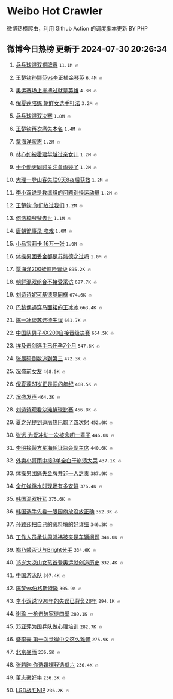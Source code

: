 # Weibo Hot Crawler 



微博热榜爬虫，利用 Github Action 的调度脚本更新 BY PHP 


## 微博今日热榜 更新于 2024-07-30 20:26:34 
1. [乒乓球混双铜牌赛](https://s.weibo.com/weibo?q=%23%E4%B9%92%E4%B9%93%E7%90%83%E6%B7%B7%E5%8F%8C%E9%93%9C%E7%89%8C%E8%B5%9B%23&t=31&band_rank=1&Refer=top) `11.1M 🔥` 

1. [王楚钦孙颖莎vs李正植金琴英](https://s.weibo.com/weibo?q=%23%E7%8E%8B%E6%A5%9A%E9%92%A6%E5%AD%99%E9%A2%96%E8%8E%8Evs%E6%9D%8E%E6%AD%A3%E6%A4%8D%E9%87%91%E7%90%B4%E8%8B%B1%23&t=31&band_rank=2&Refer=top) `6.4M 🔥` 

1. [奥运赛场上拼搏过就是英雄](https://s.weibo.com/weibo?q=%23%E5%A5%A5%E8%BF%90%E8%B5%9B%E5%9C%BA%E4%B8%8A%E6%8B%BC%E6%90%8F%E8%BF%87%E5%B0%B1%E6%98%AF%E8%8B%B1%E9%9B%84%23&t=31&band_rank=3&Refer=top) `4.3M 🔥` 

1. [倪夏莲陪练 朝鲜女选手打法](https://s.weibo.com/weibo?q=%E5%80%AA%E5%A4%8F%E8%8E%B2%E9%99%AA%E7%BB%83%20%E6%9C%9D%E9%B2%9C%E5%A5%B3%E9%80%89%E6%89%8B%E6%89%93%E6%B3%95&t=31&band_rank=4&Refer=top) `3.2M 🔥` 

1. [乒乓球混双决赛](https://s.weibo.com/weibo?q=%E4%B9%92%E4%B9%93%E7%90%83%E6%B7%B7%E5%8F%8C%E5%86%B3%E8%B5%9B&t=31&band_rank=5&Refer=top) `1.8M 🔥` 

1. [王楚钦再次痛失本名](https://s.weibo.com/weibo?q=%23%E7%8E%8B%E6%A5%9A%E9%92%A6%E5%86%8D%E6%AC%A1%E7%97%9B%E5%A4%B1%E6%9C%AC%E5%90%8D%23&t=31&band_rank=6&Refer=top) `1.4M 🔥` 

1. [覃海洋状态](https://s.weibo.com/weibo?q=%E8%A6%83%E6%B5%B7%E6%B4%8B%E7%8A%B6%E6%80%81&t=31&band_rank=7&Refer=top) `1.2M 🔥` 

1. [林心如被霍建华越过亲女儿](https://s.weibo.com/weibo?q=%23%E6%9E%97%E5%BF%83%E5%A6%82%E8%A2%AB%E9%9C%8D%E5%BB%BA%E5%8D%8E%E8%B6%8A%E8%BF%87%E4%BA%B2%E5%A5%B3%E5%84%BF%23&t=31&band_rank=8&Refer=top) `1.2M 🔥` 

1. [十个勤天同时关注黄雨婷了](https://s.weibo.com/weibo?q=%23%E5%8D%81%E4%B8%AA%E5%8B%A4%E5%A4%A9%E5%90%8C%E6%97%B6%E5%85%B3%E6%B3%A8%E9%BB%84%E9%9B%A8%E5%A9%B7%E4%BA%86%23&t=31&band_rank=9&Refer=top) `1.2M 🔥` 

1. [大理一登山客失联9天8夜后获救](https://s.weibo.com/weibo?q=%23%E5%A4%A7%E7%90%86%E4%B8%80%E7%99%BB%E5%B1%B1%E5%AE%A2%E5%A4%B1%E8%81%949%E5%A4%A98%E5%A4%9C%E5%90%8E%E8%8E%B7%E6%95%91%23&t=31&band_rank=10&Refer=top) `1.2M 🔥` 

1. [李小双说是教练组的问题别怪运动员](https://s.weibo.com/weibo?q=%23%E6%9D%8E%E5%B0%8F%E5%8F%8C%E8%AF%B4%E6%98%AF%E6%95%99%E7%BB%83%E7%BB%84%E7%9A%84%E9%97%AE%E9%A2%98%E5%88%AB%E6%80%AA%E8%BF%90%E5%8A%A8%E5%91%98%23&t=31&band_rank=11&Refer=top) `1.2M 🔥` 

1. [王楚钦 你们放过我们](https://s.weibo.com/weibo?q=%E7%8E%8B%E6%A5%9A%E9%92%A6%20%E4%BD%A0%E4%BB%AC%E6%94%BE%E8%BF%87%E6%88%91%E4%BB%AC&t=31&band_rank=12&Refer=top) `1.2M 🔥` 

1. [何浩楠爷爷去世](https://s.weibo.com/weibo?q=%23%E4%BD%95%E6%B5%A9%E6%A5%A0%E7%88%B7%E7%88%B7%E5%8E%BB%E4%B8%96%23&t=31&band_rank=13&Refer=top) `1.1M 🔥` 

1. [唐朝诡事录 吻戏](https://s.weibo.com/weibo?q=%E5%94%90%E6%9C%9D%E8%AF%A1%E4%BA%8B%E5%BD%95%20%E5%90%BB%E6%88%8F&t=31&band_rank=14&Refer=top) `1.0M 🔥` 

1. [小马宝莉卡 16万一张](https://s.weibo.com/weibo?q=%E5%B0%8F%E9%A9%AC%E5%AE%9D%E8%8E%89%E5%8D%A1%2016%E4%B8%87%E4%B8%80%E5%BC%A0&t=31&band_rank=15&Refer=top) `1.0M 🔥` 

1. [体操男团丢金都是苏炜德之过吗](https://s.weibo.com/weibo?q=%23%E4%BD%93%E6%93%8D%E7%94%B7%E5%9B%A2%E4%B8%A2%E9%87%91%E9%83%BD%E6%98%AF%E8%8B%8F%E7%82%9C%E5%BE%B7%E4%B9%8B%E8%BF%87%E5%90%97%23&t=31&band_rank=16&Refer=top) `1.0M 🔥` 

1. [覃海洋200蛙惊险晋级](https://s.weibo.com/weibo?q=%23%E8%A6%83%E6%B5%B7%E6%B4%8B200%E8%9B%99%E6%83%8A%E9%99%A9%E6%99%8B%E7%BA%A7%23&t=31&band_rank=17&Refer=top) `895.2K 🔥` 

1. [朝鲜混双组合不接受采访](https://s.weibo.com/weibo?q=%23%E6%9C%9D%E9%B2%9C%E6%B7%B7%E5%8F%8C%E7%BB%84%E5%90%88%E4%B8%8D%E6%8E%A5%E5%8F%97%E9%87%87%E8%AE%BF%23&t=31&band_rank=18&Refer=top) `687.7K 🔥` 

1. [刘诗诗妮可基德曼同框](https://s.weibo.com/weibo?q=%23%E5%88%98%E8%AF%97%E8%AF%97%E5%A6%AE%E5%8F%AF%E5%9F%BA%E5%BE%B7%E6%9B%BC%E5%90%8C%E6%A1%86%23&t=31&band_rank=19&Refer=top) `674.6K 🔥` 

1. [巴黎偶遇穿马面裙的王冰冰](https://s.weibo.com/weibo?q=%23%E5%B7%B4%E9%BB%8E%E5%81%B6%E9%81%87%E7%A9%BF%E9%A9%AC%E9%9D%A2%E8%A3%99%E7%9A%84%E7%8E%8B%E5%86%B0%E5%86%B0%23&t=31&band_rank=20&Refer=top) `663.4K 🔥` 

1. [陈一冰谈苏炜德失误](https://s.weibo.com/weibo?q=%23%E9%99%88%E4%B8%80%E5%86%B0%E8%B0%88%E8%8B%8F%E7%82%9C%E5%BE%B7%E5%A4%B1%E8%AF%AF%23&t=31&band_rank=21&Refer=top) `661.7K 🔥` 

1. [中国队男子4X200自接晋级决赛](https://s.weibo.com/weibo?q=%23%E4%B8%AD%E5%9B%BD%E9%98%9F%E7%94%B7%E5%AD%904X200%E8%87%AA%E6%8E%A5%E6%99%8B%E7%BA%A7%E5%86%B3%E8%B5%9B%23&t=31&band_rank=22&Refer=top) `654.5K 🔥` 

1. [埃及击剑选手已怀孕7个月](https://s.weibo.com/weibo?q=%23%E5%9F%83%E5%8F%8A%E5%87%BB%E5%89%91%E9%80%89%E6%89%8B%E5%B7%B2%E6%80%80%E5%AD%957%E4%B8%AA%E6%9C%88%23&t=31&band_rank=23&Refer=top) `547.6K 🔥` 

1. [张展硕倒数追到第三](https://s.weibo.com/weibo?q=%E5%BC%A0%E5%B1%95%E7%A1%95%E5%80%92%E6%95%B0%E8%BF%BD%E5%88%B0%E7%AC%AC%E4%B8%89&t=31&band_rank=24&Refer=top) `472.3K 🔥` 

1. [况盛前女友](https://s.weibo.com/weibo?q=%23%E5%86%B5%E7%9B%9B%E5%89%8D%E5%A5%B3%E5%8F%8B%23&t=31&band_rank=25&Refer=top) `468.5K 🔥` 

1. [倪夏莲61岁正是闯的年纪](https://s.weibo.com/weibo?q=%23%E5%80%AA%E5%A4%8F%E8%8E%B261%E5%B2%81%E6%AD%A3%E6%98%AF%E9%97%AF%E7%9A%84%E5%B9%B4%E7%BA%AA%23&t=31&band_rank=26&Refer=top) `468.5K 🔥` 

1. [况盛发声](https://s.weibo.com/weibo?q=%23%E5%86%B5%E7%9B%9B%E5%8F%91%E5%A3%B0%23&t=31&band_rank=27&Refer=top) `464.3K 🔥` 

1. [刘诗诗观看沙滩排球比赛](https://s.weibo.com/weibo?q=%23%E5%88%98%E8%AF%97%E8%AF%97%E8%A7%82%E7%9C%8B%E6%B2%99%E6%BB%A9%E6%8E%92%E7%90%83%E6%AF%94%E8%B5%9B%23&t=31&band_rank=28&Refer=top) `456.8K 🔥` 

1. [夏之光提到迪丽热巴鞠了四次躬](https://s.weibo.com/weibo?q=%23%E5%A4%8F%E4%B9%8B%E5%85%89%E6%8F%90%E5%88%B0%E8%BF%AA%E4%B8%BD%E7%83%AD%E5%B7%B4%E9%9E%A0%E4%BA%86%E5%9B%9B%E6%AC%A1%E8%BA%AC%23&t=31&band_rank=29&Refer=top) `452.0K 🔥` 

1. [张远 为爱冲动一次被念叨一辈子](https://s.weibo.com/weibo?q=%E5%BC%A0%E8%BF%9C%20%E4%B8%BA%E7%88%B1%E5%86%B2%E5%8A%A8%E4%B8%80%E6%AC%A1%E8%A2%AB%E5%BF%B5%E5%8F%A8%E4%B8%80%E8%BE%88%E5%AD%90&t=31&band_rank=30&Refer=top) `446.0K 🔥` 

1. [李明接替方星海任证监会副主席](https://s.weibo.com/weibo?q=%23%E6%9D%8E%E6%98%8E%E6%8E%A5%E6%9B%BF%E6%96%B9%E6%98%9F%E6%B5%B7%E4%BB%BB%E8%AF%81%E7%9B%91%E4%BC%9A%E5%89%AF%E4%B8%BB%E5%B8%AD%23&t=31&band_rank=31&Refer=top) `440.6K 🔥` 

1. [外卖小哥雨中接3单全白干崩溃大哭](https://s.weibo.com/weibo?q=%23%E5%A4%96%E5%8D%96%E5%B0%8F%E5%93%A5%E9%9B%A8%E4%B8%AD%E6%8E%A53%E5%8D%95%E5%85%A8%E7%99%BD%E5%B9%B2%E5%B4%A9%E6%BA%83%E5%A4%A7%E5%93%AD%23&t=31&band_rank=32&Refer=top) `437.1K 🔥` 

1. [体操男团痛失金牌并非一人之责](https://s.weibo.com/weibo?q=%23%E4%BD%93%E6%93%8D%E7%94%B7%E5%9B%A2%E7%97%9B%E5%A4%B1%E9%87%91%E7%89%8C%E5%B9%B6%E9%9D%9E%E4%B8%80%E4%BA%BA%E4%B9%8B%E8%B4%A3%23&t=31&band_rank=33&Refer=top) `387.9K 🔥` 

1. [全红婵跳水时现场有多安静](https://s.weibo.com/weibo?q=%23%E5%85%A8%E7%BA%A2%E5%A9%B5%E8%B7%B3%E6%B0%B4%E6%97%B6%E7%8E%B0%E5%9C%BA%E6%9C%89%E5%A4%9A%E5%AE%89%E9%9D%99%23&t=31&band_rank=34&Refer=top) `376.4K 🔥` 

1. [韩国混双好猛](https://s.weibo.com/weibo?q=%23%E9%9F%A9%E5%9B%BD%E6%B7%B7%E5%8F%8C%E5%A5%BD%E7%8C%9B%23&t=31&band_rank=35&Refer=top) `375.6K 🔥` 

1. [韩国选手先看一眼国旗放没放正确](https://s.weibo.com/weibo?q=%23%E9%9F%A9%E5%9B%BD%E9%80%89%E6%89%8B%E5%85%88%E7%9C%8B%E4%B8%80%E7%9C%BC%E5%9B%BD%E6%97%97%E6%94%BE%E6%B2%A1%E6%94%BE%E6%AD%A3%E7%A1%AE%23&t=31&band_rank=36&Refer=top) `352.3K 🔥` 

1. [孙颖莎把自己的资料填的好详细](https://s.weibo.com/weibo?q=%23%E5%AD%99%E9%A2%96%E8%8E%8E%E6%8A%8A%E8%87%AA%E5%B7%B1%E7%9A%84%E8%B5%84%E6%96%99%E5%A1%AB%E7%9A%84%E5%A5%BD%E8%AF%A6%E7%BB%86%23&t=31&band_rank=37&Refer=top) `346.3K 🔥` 

1. [工作人员承认周鸿祎被夹是车辆问题](https://s.weibo.com/weibo?q=%23%E5%B7%A5%E4%BD%9C%E4%BA%BA%E5%91%98%E6%89%BF%E8%AE%A4%E5%91%A8%E9%B8%BF%E7%A5%8E%E8%A2%AB%E5%A4%B9%E6%98%AF%E8%BD%A6%E8%BE%86%E9%97%AE%E9%A2%98%23&t=31&band_rank=38&Refer=top) `344.0K 🔥` 

1. [郑乃馨否认与Bright分手](https://s.weibo.com/weibo?q=%23%E9%83%91%E4%B9%83%E9%A6%A8%E5%90%A6%E8%AE%A4%E4%B8%8EBright%E5%88%86%E6%89%8B%23&t=31&band_rank=39&Refer=top) `334.6K 🔥` 

1. [15岁大凉山女孩首登奥运就创造历史](https://s.weibo.com/weibo?q=%2315%E5%B2%81%E5%A4%A7%E5%87%89%E5%B1%B1%E5%A5%B3%E5%AD%A9%E9%A6%96%E7%99%BB%E5%A5%A5%E8%BF%90%E5%B0%B1%E5%88%9B%E9%80%A0%E5%8E%86%E5%8F%B2%23&t=31&band_rank=40&Refer=top) `332.4K 🔥` 

1. [中国游泳队](https://s.weibo.com/weibo?q=%E4%B8%AD%E5%9B%BD%E6%B8%B8%E6%B3%B3%E9%98%9F&t=31&band_rank=41&Refer=top) `307.4K 🔥` 

1. [陈梦vs伯格斯特隆](https://s.weibo.com/weibo?q=%23%E9%99%88%E6%A2%A6vs%E4%BC%AF%E6%A0%BC%E6%96%AF%E7%89%B9%E9%9A%86%23&t=31&band_rank=42&Refer=top) `305.9K 🔥` 

1. [李小双说1996年的失误已背负28年](https://s.weibo.com/weibo?q=%23%E6%9D%8E%E5%B0%8F%E5%8F%8C%E8%AF%B41996%E5%B9%B4%E7%9A%84%E5%A4%B1%E8%AF%AF%E5%B7%B2%E8%83%8C%E8%B4%9F28%E5%B9%B4%23&t=31&band_rank=43&Refer=top) `294.1K 🔥` 

1. [谢瑜 一枪击破家徒四壁](https://s.weibo.com/weibo?q=%E8%B0%A2%E7%91%9C%20%E4%B8%80%E6%9E%AA%E5%87%BB%E7%A0%B4%E5%AE%B6%E5%BE%92%E5%9B%9B%E5%A3%81&t=31&band_rank=44&Refer=top) `289.1K 🔥` 

1. [邓亚萍为国乒队做心理培训](https://s.weibo.com/weibo?q=%23%E9%82%93%E4%BA%9A%E8%90%8D%E4%B8%BA%E5%9B%BD%E4%B9%92%E9%98%9F%E5%81%9A%E5%BF%83%E7%90%86%E5%9F%B9%E8%AE%AD%23&t=31&band_rank=45&Refer=top) `282.7K 🔥` 

1. [盛李豪 第一次觉得中文这么难懂](https://s.weibo.com/weibo?q=%E7%9B%9B%E6%9D%8E%E8%B1%AA%20%E7%AC%AC%E4%B8%80%E6%AC%A1%E8%A7%89%E5%BE%97%E4%B8%AD%E6%96%87%E8%BF%99%E4%B9%88%E9%9A%BE%E6%87%82&t=31&band_rank=46&Refer=top) `275.9K 🔥` 

1. [北京暴雨](https://s.weibo.com/weibo?q=%E5%8C%97%E4%BA%AC%E6%9A%B4%E9%9B%A8&t=31&band_rank=47&Refer=top) `236.5K 🔥` 

1. [张若昀 你选嬛嬛我选瓜六](https://s.weibo.com/weibo?q=%E5%BC%A0%E8%8B%A5%E6%98%80%20%E4%BD%A0%E9%80%89%E5%AC%9B%E5%AC%9B%E6%88%91%E9%80%89%E7%93%9C%E5%85%AD&t=31&band_rank=48&Refer=top) `236.4K 🔥` 

1. [董志豪好牛](https://s.weibo.com/weibo?q=%E8%91%A3%E5%BF%97%E8%B1%AA%E5%A5%BD%E7%89%9B&t=31&band_rank=49&Refer=top) `236.3K 🔥` 

1. [LGD战胜NIP](https://s.weibo.com/weibo?q=LGD%E6%88%98%E8%83%9CNIP&t=31&band_rank=50&Refer=top) `236.2K 🔥` 

